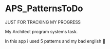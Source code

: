 # APS_PatternsToDo
JUST FOR TRACKING MY PROGRESS

My Architect program systems task.

In this app i used 5 patterns and my bad english 🦾
